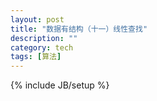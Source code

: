 ```yaml
---
layout: post
title: "数据有结构（十一）线性查找"
description: ""
category: tech
tags: [算法]
---
```

{% include JB/setup %}
